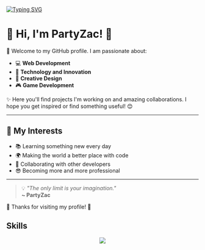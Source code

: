 [![Typing SVG](https://readme-typing-svg.herokuapp.com?size=30&color=FFFFFF&lines=Hey+Im+PartyZac!+👋😎)](https://git.io/typing-svg)

# 🌟 Hi, I'm PartyZac! 🌟

👋 Welcome to my GitHub profile. I am passionate about:

- 💻 **Web Development**
- 🚀 **Technology and Innovation**
- 🎨 **Creative Design**
- 🎮 **Game Development**

✨ Here you'll find projects I'm working on and amazing collaborations. I hope you get inspired or find something useful! 😊

---

## 🌈 My Interests
- 📚 Learning something new every day
- 🌍 Making the world a better place with code
- 🤝 Collaborating with other developers
- 😎 Becoming more and more professional

---

> 💡 _"The only limit is your imagination."_  
> **~ PartyZac**

🌟 Thanks for visiting my profile! 🌟

## Skills

<p align="center">
  <a href="https://skillicons.dev">
    <img src="https://skillicons.dev/icons?i=godot,github,git,haxe,lua,java,javascript,typescript,rust,c,cpp,cs,=13" />
  </a>
</p>




<!--
**PartyZac/PartyZac** is a ✨ _special_ ✨ repository because its `README.md` (this file) appears on your GitHub profile.

Here are some ideas to get you started:

- 🔭 I’m currently working on ...
- 🌱 I’m currently learning ...
- 👯 I’m looking to collaborate on ...
- 🤔 I’m looking for help with ...
- 💬 Ask me about ...
- 📫 How to reach me: ...
- 😄 Pronouns: ...
- ⚡ Fun fact: ...
-->

